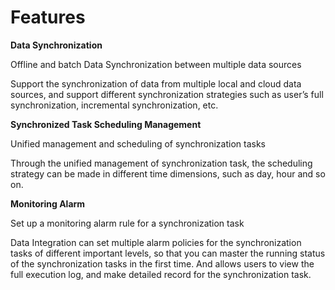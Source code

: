 # Features

**Data Synchronization**

Offline and batch Data Synchronization between multiple data sources

Support the synchronization of data from multiple local and cloud data sources, and support different synchronization strategies such as user’s full synchronization, incremental synchronization, etc.

**Synchronized Task Scheduling Management**

Unified management and scheduling of synchronization tasks

Through the unified management of synchronization task, the scheduling strategy can be made in different time dimensions, such as day, hour and so on.

**Monitoring Alarm**

Set up a monitoring alarm rule for a synchronization task

Data Integration can set multiple alarm policies for the synchronization tasks of different important levels, so that you can master the running status of the synchronization tasks in the first time. And allows users to view the full execution log, and make detailed record for the synchronization task.
